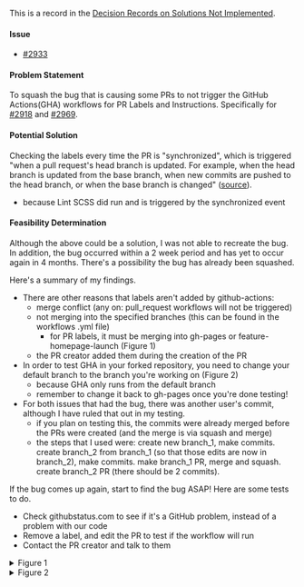 This is a record in the [Decision Records on Solutions Not Implemented](Decision-Records-on-Solutions-Not-Implemented).

#### Issue
- [#2933](https://github.com/hackforla/website/issues/2933)

#### Problem Statement
To squash the bug that is causing some PRs to not trigger the GitHub Actions(GHA) workflows for PR Labels and Instructions. Specifically for [#2918](https://github.com/hackforla/website/pull/2918) and [#2969](https://github.com/hackforla/website/pull/2969).

#### Potential Solution
Checking the labels every time the PR is "synchronized", which is triggered "when a pull request's head branch is updated. For example, when the head branch is updated from the base branch, when new commits are pushed to the head branch, or when the base branch is changed" ([source](https://docs.github.com/en/developers/webhooks-and-events/webhooks/webhook-events-and-payloads#pull_request)).
- because Lint SCSS did run and is triggered by the synchronized event

#### Feasibility Determination
Although the above could be a solution, I was not able to recreate the bug. In addition, the bug occurred within a 2 week period and has yet to occur again in 4 months. There's a possibility the bug has already been squashed.

Here's a summary of my findings.
- There are other reasons that labels aren't added by github-actions:
  - merge conflict (any on: pull_request workflows will not be triggered)
  - not merging into the specified branches (this can be found in the workflows .yml file)
    - for PR labels, it must be merging into gh-pages or feature-homepage-launch (Figure 1)
  - the PR creator added them during the creation of the PR
- In order to test GHA in your forked repository, you need to change your default branch to the branch you're working on (Figure 2)
  - because GHA only runs from the default branch
  - remember to change it back to gh-pages once you're done testing!
- For both issues that had the bug, there was another user's commit, although I have ruled that out in my testing.
  - if you plan on testing this, the commits were already merged before the PRs were created (and the merge is via squash and merge)
  - the steps that I used were: create new branch_1, make commits. create branch_2 from branch_1 (so that those edits are now in branch_2), make commits. make branch_1 PR, merge and squash. create branch_2 PR (there should be 2 commits).

If the bug comes up again, start to find the bug ASAP! Here are some tests to do.
- Check githubstatus.com to see if it's a GitHub problem, instead of a problem with our code
- Remove a label, and edit the PR to test if the workflow will run
- Contact the PR creator and talk to them

<details><summary>Figure 1</summary>

![image](https://user-images.githubusercontent.com/31293603/199852407-56a82546-7a13-47ca-9253-b68fe618c487.png)
</details>
<details><summary>Figure 2</summary>

![image](https://user-images.githubusercontent.com/86996158/179142211-04764947-c20a-4187-898a-d911d6f196f4.png)
</details>


